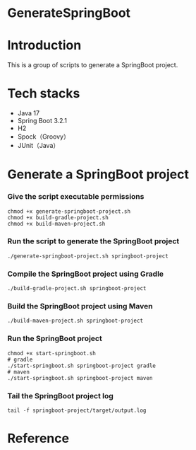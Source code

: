 GenerateSpringBoot
=====

# Introduction

This is a group of scripts to generate a SpringBoot project.

# Tech stacks

- Java 17
- Spring Boot 3.2.1
- H2
- Spock（Groovy）
- JUnit（Java）

# Generate a SpringBoot project

### Give the script executable permissions

```shell
chmod +x generate-springboot-project.sh
chmod +x build-gradle-project.sh
chmod +x build-maven-project.sh
```

### Run the script to generate the SpringBoot project

```shell
./generate-springboot-project.sh springboot-project
```

### Compile the SpringBoot project using Gradle

```shell
./build-gradle-project.sh springboot-project
```

### Build the SpringBoot project using Maven

```shell
./build-maven-project.sh springboot-project
```

### Run the SpringBoot project

```shell
chmod +x start-springboot.sh
# gradle
./start-springboot.sh springboot-project gradle
# maven
./start-springboot.sh springboot-project maven
```

### Tail the SpringBoot project log
```shell
tail -f springboot-project/target/output.log
```

# Reference

